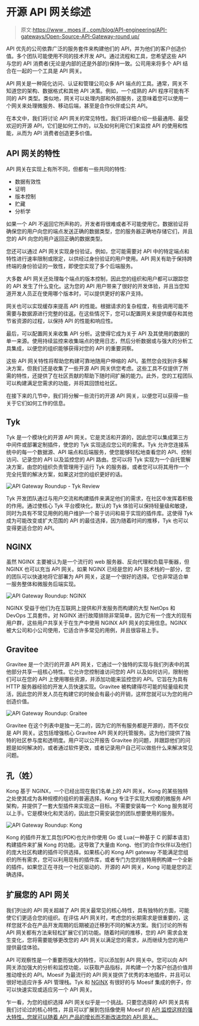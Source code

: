 # 开源 API 网关综述

> 原文:[https://www . moes if . com/blog/API-engineering/API-gateways/Open-Source-API-Gateway-round up/](https://www.moesif.com/blog/api-engineering/api-gateways/Open-Source-API-Gateway-Roundup/)

API 优先的公司依靠广泛的服务套件来构建他们的 API，并为他们的客户创造价值。多个团队可能使用不同的技术开发 API。通过流程和工具，您希望这些 API 与您的 API 消费者(无论是内部的还是外部的)保持一致。公司用来将多个 API 结合在一起的一个工具是 API 网关。

API 网关是一种简化访问、认证和管理公司众多 API 端点的工具。通常，网关不知道您的架构、数据格式和其他 API 决策。例如，一个成熟的 API 程序可能有不同的 API 类型。类似地，网关可以处理内部和外部服务，这意味着您可以使用一个网关来处理微服务、移动后端，甚至是合作伙伴或公共 API。

在本文中，我们将讨论 API 网关的常见特性。我们将详细介绍一些最通用、最受欢迎的开源 API，它们是如何工作的，以及如何利用它们来监控 API 的使用和性能，从而为 API 消费者创造更多价值。

## API 网关的特性

API 网关在实现上有所不同，但都有一些共同的特性:

*   数据有效性
*   证明
*   版本控制
*   贮藏
*   分析学

如果一个 API 不返回它所声称的，开发者将很难或者不可能使用它。数据验证将确保您的用户向您的端点发送正确的数据类型，您的服务器正确地存储它们，并且您的 API 向您的用户返回正确的数据类型。

您还可以通过 API 网关实现身份验证。例如，您可能需要对 API 中的特定端点和特性进行速率限制或限定，以供经过身份验证的用户使用。API 网关有助于保持跨终端的身份验证的一致性，即使您实现了多个后端服务。

大多数 API 网关还处理每个端点的版本控制，因此您的组织和用户都可以跟踪您的 API 发生了什么变化。这为您的 API 用户带来了很好的开发体验，并且当您知道开发人员正在使用哪个版本时，可以提供更好的客户支持。

网关也可以实现缓存来提高 API 的性能。根据请求的复杂程度，有些调用可能不需要与数据源进行完整的往返。在这些情况下，您可以配置网关来提供缓存和其他节省资源的过程，以保持 API 的性能和响应性。

最后，可以配置网关来收集 API 分析。这使得它成为关于 API 及其使用的数据的单一来源。使用持续监控来收集端点的使用日志，然后分析数据或与强大的分析工具集成，以便您的组织能够获得对您的 API 的重要洞察。

这些 API 网关特性将帮助您构建可靠地随用户伸缩的 API。虽然您会找到许多解决方案，但我们还是收集了一些开源 API 网关供您考虑。这些工具不仅提供了所需的特性，还提供了在社区贡献的帮助下随时间扩展的能力。此外，您的工程团队可以构建满足您需求的功能，并将其回馈给社区。

在接下来的几节中，我们将分解一些流行的开源 API 网关，以便您可以获得一些关于它们如何工作的信息。

## Tyk

Tyk 是一个模块化的开源 API 网关。它是灵活和开源的，因此您可以集成第三方中间件或部署定制插件，使您的 Tyk 实现适应您公司的需求。Tyk 允许您连接系统中的每一个数据源、API 端点和后端服务，使您能够轻松地查看您的 API、控制访问、记录您的 API 以及监控您的 API 路由。您可以将 Tyk 实现为一个自托管解决方案，由您的组织负责管理用于运行 Tyk 的服务器，或者您可以将其用作一个完全托管的解决方案，如果这对您的组织更好的话。

![API Gateway Roundup - Tyk Review](../Images/d7b4d0b336133f65616599f25ebeb817.png)

Tyk 开发团队通过与用户交流和构建插件来满足他们的需求，在社区中发挥着积极的作用。通过使核心 Tyk 平台模块化，默认的 Tyk 体验可以保持轻量级和敏捷，同时为具有不常见用例的用户维护一个易于访问和易于实现的插件库。这使得 Tyk 成为可能改变或扩大范围的 API 的最佳选择，因为随着时间的推移，Tyk 也可以变得更适合您的 API。

## NGINX

虽然 NGINX 主要被认为是一个流行的 web 服务器、反向代理和负载平衡器，但 NGINX 也可以充当 API 网关。如果 NGINX 已经是您的 API 技术栈的一部分，您的团队可以快速地将它部署为 API 网关，这是一个很好的选择。它也非常适合单一服务整体和微服务后端实现。

![API Gateway Roundup: NGINX](../Images/8b373ea30755728280798993ebbd68fc.png)

NGINX 受益于他们为在互联网上提供和开发服务而构建的大型 NetOps 和 DevOps 工具套件。对 NGINX 进行故障排除非常简单，因为它有一个庞大的现有用户群，这些用户共享关于在生产中使用 NGINX API 网关的实用信息。NGINX 被大公司和小公司使用，它适合许多常见的用例，并且很容易上手。

## Gravitee

Gravitee 是一个流行的开源 API 网关，它通过一个独特的实现与我们列表中的其他部分共享一组核心特性。它允许您控制谁访问您的 API 以及如何访问，限制他们可以在您的 API 上使用哪些资源，并添加功能来监控您的 API。它旨在为具有 HTTP 服务器经验的开发人员快速实现。Gravitee 被构建得尽可能的轻量级和灵活，因此您的开发人员在构建它的时候会有最小的开销，这样您就可以为您的用户创造价值。

![API Gateway Roundup: Graitee](../Images/5e370de2b211563b725424cc31e865f1.png)

Gravitee 在这个列表中是独一无二的，因为它的所有服务都是开源的，而不仅仅是 API 网关。这包括增强核心 Gravitee API 网关的托管服务。这为他们提供了独特的社区参与度和透明度。用户可以公开报告 Gravitee 的问题，并跟踪他们的问题是如何解决的，或者通过软件更改，或者记录用户自己可以做些什么来解决常见问题。

## 孔（姓）

Kong 基于 NGINX，一个已经出现在我们名单上的 API 网关。Kong 的某些独特之处使其成为各种规模的组织的普遍选择。Kong 专注于实现大规模的微服务 API 架构，并提供了一套大型插件来实现这一目标。不需要安装每一个 Kong 服务就可以上手。它是模块化和灵活的，因此您只需安装您的团队想要使用的服务。

![API Gateway Roundup: Kong](../Images/f9cd524c4d49cd3ca4984d2fcc5c6987.png)

Kong 的插件开发工具包(PDK)也允许你使用 Go 或 Lua(一种基于 C 的脚本语言)构建插件来扩展 Kong 的功能。这导致了大量由 Kong、他们的合作伙伴以及他们的庞大社区构建的插件可供选择。如果核心的 Kong API gateway 不能满足您组织的所有需求，您可以利用现有的插件库，或者专门为您的独特用例构建一个全新的插件。如果您正在寻找一个社区驱动的、开源的 API 网关，Kong 可能是您的正确选择。

## 扩展您的 API 网关

我们列出的 API 网关超越了 API 网关最常见的核心特性，具有独特的方面，可能使它们更适合您的组织。在评估 API 网关时，考虑您的长期需求是很重要的，这样您就不会在产品开发周期的后期被迫迁移到不同的解决方案。我们讨论的所有 API 网关都有方法来轻松扩展它们的功能。随着时间的推移，您的 API 需求会发生变化，您将需要能够更改您的 API 网关以满足您的需求，从而继续为您的用户提供最佳体验。

API 可观察性是一个重要而强大的特性，可以添加到 API 网关中。您可以向 API 网关添加强大的分析和监控功能，以获取产品指标，并构建一个为客户创造价值并推动增长的 API。Moesif 为最流行的 API 网关提供了优秀的本地插件，并且可以很好地适应许多 API 管理栈。Tyk 和 [NGINX](https://www.moesif.com/blog/technical/nginx/How-to-Monitor-Nginx-Api-Logs-With-Moesif/?utm_campaign=Int-site&utm_source=blog&utm_medium=body&utm_term=open-source-api-gateway-roundup) 有很好的与 Moesif 集成的例子，你可以快速实现或适应另一个 API 网关。

乍一看，为您的组织选择 API 网关似乎是一个挑战。只要您选择的 API 网关具有我们讨论过的核心特性，并且可以扩展到包括像使用 Moesif 的 [API 监控这样的强大特性，您就可以随着 API 产品的增长而不断改进您的 API 网关。](https://www.moesif.com/enterprise/api-analytics-for-api-management/?utm_campaign=Int-site&utm_source=blog&utm_medium=body&utm_term=open-source-api-gateway-roundup)